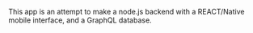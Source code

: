 This app is an attempt to make a node.js backend with a REACT/Native mobile interface, and a GraphQL database.
